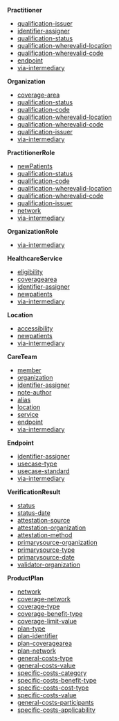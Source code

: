 
**Practitioner**

- [qualification-issuer](SearchParameter-searchparameter-qualification-issuer.html)
- [identifier-assigner](SearchParameter-searchparameter-identifier-assigner.html)
- [qualification-status](SearchParameter-searchparameter-qualification-status.html)
- [qualification-wherevalid-location](SearchParameter-searchparameter-qualification-wherevalid-location.html)
- [qualification-wherevalid-code](SearchParameter-searchparameter-qualification-wherevalid-code.html)
- [endpoint](SearchParameter-searchparameter-endpoint.html)
- [via-intermediary](SearchParameter-searchparameter-via-intermediary.html)

**Organization**

- [coverage-area](SearchParameter-searchparameter-coverage-area.html)
- [qualification-status](SearchParameter-searchparameter-qualification-status.html)
- [qualification-code](SearchParameter-searchparameter-qualification-code.html)
- [qualification-wherevalid-location](SearchParameter-searchparameter-qualification-wherevalid-location.html)
- [qualification-wherevalid-code](SearchParameter-searchparameter-qualification-wherevalid-code.html)
- [qualification-issuer](SearchParameter-searchparameter-qualification-issuer.html)
- [via-intermediary](SearchParameter-searchparameter-via-intermediary.html)

**PractitionerRole**

- [newPatients](SearchParameter-searchparameter-newPatients.html)
- [qualification-status](SearchParameter-searchparameter-qualification-status.html)
- [qualification-code](SearchParameter-searchparameter-qualification-code.html)
- [qualification-wherevalid-location](SearchParameter-searchparameter-qualification-wherevalid-location.html)
- [qualification-wherevalid-code](SearchParameter-searchparameter-qualification-wherevalid-code.html)
- [qualification-issuer](SearchParameter-searchparameter-qualification-issuer.html)
- [network](SearchParameter-searchparameter-network.html)
- [via-intermediary](SearchParameter-searchparameter-via-intermediary.html)

**OrganizationRole**

- [via-intermediary](SearchParameter-searchparameter-via-intermediary.html)

**HealthcareService**

- [eligibility](SearchParameter-searchparameter-eligibility.html)
- [coveragearea](SearchParameter-searchparameter-coveragearea.html)
- [identifier-assigner](SearchParameter-searchparameter-identifier-assigner.html)
- [newpatients](SearchParameter-searchparameter-newpatients.html)
- [via-intermediary](SearchParameter-searchparameter-via-intermediary.html)

**Location**

- [accessibility](SearchParameter-searchparameter-accessibility.html)
- [newpatients](SearchParameter-searchparameter-newpatients.html)
- [via-intermediary](SearchParameter-searchparameter-via-intermediary.html)

**CareTeam**

- [member](SearchParameter-searchparameter-member.html)
- [organization](SearchParameter-searchparameter-organization.html)
- [identifier-assigner](SearchParameter-searchparameter-identifier-assigner.html)
- [note-author](SearchParameter-searchparameter-note-author.html)
- [alias](SearchParameter-searchparameter-alias.html)
- [location](SearchParameter-searchparameter-location.html)
- [service](SearchParameter-searchparameter-service.html)
- [endpoint](SearchParameter-searchparameter-endpoint.html)
- [via-intermediary](SearchParameter-searchparameter-via-intermediary.html)

**Endpoint**

- [identifier-assigner](SearchParameter-searchparameter-identifier-assigner.html)
- [usecase-type](SearchParameter-searchparameter-usecase-type.html)
- [usecase-standard](SearchParameter-searchparameter-usecase-standard.html)
- [via-intermediary](SearchParameter-searchparameter-via-intermediary.html)

**VerificationResult**

- [status](SearchParameter-searchparameter-status.html)
- [status-date](SearchParameter-searchparameter-status-date.html)
- [attestation-source](SearchParameter-searchparameter-attestation-source.html)
- [attestation-organization](SearchParameter-searchparameter-attestation-organization.html)
- [attestation-method](SearchParameter-searchparameter-attestation-method.html)
- [primarysource-organization](SearchParameter-searchparameter-primarysource-organization.html)
- [primarysource-type](SearchParameter-searchparameter-primarysource-type.html)
- [primarysource-date](SearchParameter-searchparameter-primarysource-date.html)
- [validator-organization](SearchParameter-searchparameter-validator-organization.html)

**ProductPlan**

- [network](SearchParameter-searchparameter-network.html)
- [coverage-network](SearchParameter-searchparameter-coverage-network.html)
- [coverage-type](SearchParameter-searchparameter-coverage-type.html)
- [coverage-benefit-type](SearchParameter-searchparameter-coverage-benefit-type.html)
- [coverage-limit-value](SearchParameter-searchparameter-coverage-limit-value.html)
- [plan-type](SearchParameter-searchparameter-plan-type.html)
- [plan-identifier](SearchParameter-searchparameter-plan-identifier.html)
- [plan-coveragearea](SearchParameter-searchparameter-plan-coveragearea.html)
- [plan-network](SearchParameter-searchparameter-plan-network.html)
- [general-costs-type](SearchParameter-searchparameter-general-costs-type.html)
- [general-costs-value](SearchParameter-searchparameter-general-costs-value.html)
- [specific-costs-category](SearchParameter-searchparameter-specific-costs-category.html)
- [specific-costs-benefit-type](SearchParameter-searchparameter-specific-costs-benefit-type.html)
- [specific-costs-cost-type](SearchParameter-searchparameter-specific-costs-cost-type.html)
- [specific-costs-value](SearchParameter-searchparameter-specific-costs-value.html)
- [general-costs-participants](SearchParameter-searchparameter-general-costs-participants.html)
- [specific-costs-applicability](SearchParameter-searchparameter-specific-costs-applicability.html)
